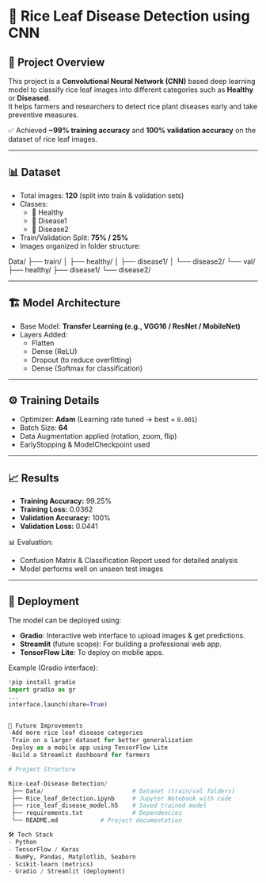 # 🌾 Rice Leaf Disease Detection using CNN  

## 📌 Project Overview  
This project is a **Convolutional Neural Network (CNN)** based deep learning model to classify rice leaf images into different categories such as **Healthy** or **Diseased**.  
It helps farmers and researchers to detect rice plant diseases early and take preventive measures.  

✅ Achieved **~99% training accuracy** and **100% validation accuracy** on the dataset of rice leaf images.  

---

## 📊 Dataset  
- Total images: **120** (split into train & validation sets)  
- Classes:  
  - 🌱 Healthy  
  - 🍂 Disease1  
  - 🍂 Disease2  
- Train/Validation Split: **75% / 25%**  
- Images organized in folder structure:  

Data/
├── train/
│ ├── healthy/
│ ├── disease1/
│ └── disease2/
└── val/
├── healthy/
├── disease1/
└── disease2/


---

## 🏗️ Model Architecture  
- Base Model: **Transfer Learning (e.g., VGG16 / ResNet / MobileNet)**  
- Layers Added:  
  - Flatten  
  - Dense (ReLU)  
  - Dropout (to reduce overfitting)  
  - Dense (Softmax for classification)  

---

## ⚙️ Training Details  
- Optimizer: **Adam** (Learning rate tuned → best = `0.001`)  
- Batch Size: **64**  
- Data Augmentation applied (rotation, zoom, flip)  
- EarlyStopping & ModelCheckpoint used  

---

## 📈 Results  
- **Training Accuracy:** 99.25%  
- **Training Loss:** 0.0362  
- **Validation Accuracy:** 100%  
- **Validation Loss:** 0.0441  

📊 Evaluation:  
- Confusion Matrix & Classification Report used for detailed analysis  
- Model performs well on unseen test images  

---

## 🚀 Deployment  
The model can be deployed using:  
- **Gradio**: Interactive web interface to upload images & get predictions.  
- **Streamlit** (future scope): For building a professional web app.  
- **TensorFlow Lite**: To deploy on mobile apps.  

Example (Gradio interface):  

```python
!pip install gradio
import gradio as gr
...
interface.launch(share=True)


🔮 Future Improvements
-Add more rice leaf disease categories
-Train on a larger dataset for better generalization
-Deploy as a mobile app using TensorFlow Lite
-Build a Streamlit dashboard for farmers

# Project Structure

Rice-Leaf-Disease-Detection/
 ├── Data/                         # Dataset (train/val folders)
 ├── Rice_leaf_detection.ipynb     # Jupyter Notebook with code
 ├── rice_leaf_disease_model.h5    # Saved trained model
 ├── requirements.txt              # Dependencies
 └── README.md            # Project documentation

🛠️ Tech Stack
- Python
- TensorFlow / Keras
- NumPy, Pandas, Matplotlib, Seaborn
- Scikit-learn (metrics)
- Gradio / Streamlit (deployment)
